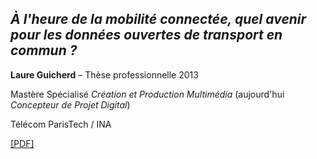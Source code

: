 *À l'heure de la mobilité connectée, quel avenir pour les données ouvertes de transport en commun ?*
-
**Laure Guicherd** – Thèse professionnelle 2013 

Mastère Spécialisé *Création et Production Multimédia*
(aujourd'hui *Concepteur de Projet Digital*)

Télécom ParisTech / INA

[[PDF]](https://github.com/lauregch/these-pro/raw/master/ThesePro_LaureGuicherd_2014.pdf)
